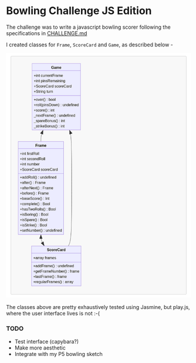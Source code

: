 # Bowling Challenge JS Edition

The challenge was to write a javascript bowling scorer following the specifications in [CHALLENGE.md](CHALLENGE.md)

I created classes for `Frame`, `ScoreCard` and `Game`, as described below -

![Class Diagram](images/classes.png)

The classes above are pretty exhaustively tested using Jasmine, but play.js, where the user interface lives is not :-(

### TODO

* Test interface (capybara?)
* Make more aesthetic
* Integrate with my P5 bowling sketch
